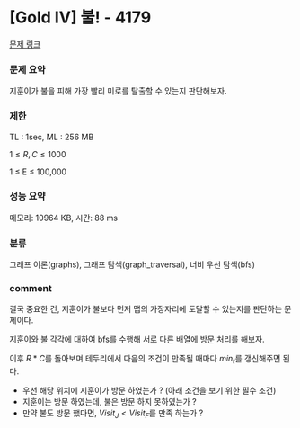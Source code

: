 
# [Gold IV] 불! - 4179

[문제 링크](https://www.acmicpc.net/problem/4179)

### 문제 요약

<p> 지훈이가 불을 피해 가장 빨리 미로를 탈출할 수 있는지 판단해보자.  </p>

### 제한

TL : 1sec, ML : 256 MB

$1 ≤ R, C ≤ 1000$

1 ≤ E ≤ 100,000

### 성능 요약

메모리: 10964 KB, 시간: 88 ms

### 분류

그래프 이론(graphs), 그래프 탐색(graph_traversal), 너비 우선 탐색(bfs)

### comment

결국 중요한 건, 지훈이가 불보다 먼저 맵의 가장자리에 도달할 수 있는지를 판단하는 문제이다.

지훈이와 불 각각에 대하여 bfs를 수행해 서로 다른 배열에 방문 처리를 해보자.

이후 $R * C$를 돌아보며 테두리에서 다음의 조건이 만족될 때마다 $min_t$를 갱신해주면 된다.

* 우선 해당 위치에 지훈이가 방문 하였는가 ? (아래 조건을 보기 위한 필수 조건)
* 지훈이는 방문 하였는데, 불은 방문 하지 못하였는가 ?
* 만약 불도 방문 했다면, $Visit_J < Visit_F$를 만족 하는가 ?
